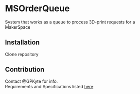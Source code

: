 # MSOrderQueue  
System that works as a queue to process 3D-print requests for a MakerSpace

## Installation  
Clone repository

## Contribution  
Contact @GPKyte for info.  
Requirements and Specifications listed [here](https://docs.google.com/document/d/1fb7CLjBCswqYBPAZyXDil4iPDmx3oRyt0yeMMOYkGgE/edit?usp=sharing)  

